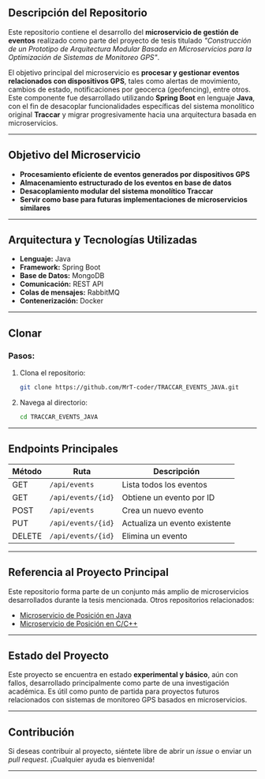 ## Descripción del Repositorio

Este repositorio contiene el desarrollo del **microservicio de gestión de eventos** realizado como parte del proyecto de tesis titulado *"Construcción de un Prototipo de Arquitectura Modular Basada en Microservicios para la Optimización de Sistemas de Monitoreo GPS"*.

El objetivo principal del microservicio es **procesar y gestionar eventos relacionados con dispositivos GPS**, tales como alertas de movimiento, cambios de estado, notificaciones por geocerca (geofencing), entre otros. Este componente fue desarrollado utilizando **Spring Boot** en lenguaje **Java**, con el fin de desacoplar funcionalidades específicas del sistema monolítico original **Traccar** y migrar progresivamente hacia una arquitectura basada en microservicios.

---

## Objetivo del Microservicio

- **Procesamiento eficiente de eventos generados por dispositivos GPS**
- **Almacenamiento estructurado de los eventos en base de datos**
- **Desacoplamiento modular del sistema monolítico Traccar**
- **Servir como base para futuras implementaciones de microservicios similares**

---

## Arquitectura y Tecnologías Utilizadas

- **Lenguaje:** Java
- **Framework:** Spring Boot
- **Base de Datos:** MongoDB
- **Comunicación:** REST API
- **Colas de mensajes:** RabbitMQ
- **Contenerización:** Docker

---

## Clonar

### Pasos:

1. Clona el repositorio:
   ```bash
   git clone https://github.com/MrT-coder/TRACCAR_EVENTS_JAVA.git
   ```

2. Navega al directorio:
   ```bash
   cd TRACCAR_EVENTS_JAVA
   ```
---

## Endpoints Principales

| Método | Ruta                | Descripción                        |
|--------|---------------------|------------------------------------|
| GET    | `/api/events`       | Lista todos los eventos            |
| GET    | `/api/events/{id}`  | Obtiene un evento por ID           |
| POST   | `/api/events`       | Crea un nuevo evento               |
| PUT    | `/api/events/{id}`  | Actualiza un evento existente      |
| DELETE | `/api/events/{id}`  | Elimina un evento                  |

---

## Referencia al Proyecto Principal

Este repositorio forma parte de un conjunto más amplio de microservicios desarrollados durante la tesis mencionada. Otros repositorios relacionados:

- [Microservicio de Posición en Java](https://github.com/MrT-coder/TRACCAR_POSITION-GEOFENCE_JAVA)
- [Microservicio de Posición en C/C++](https://github.com/MrT-coder/POSITION_GEOFENCE_C-)

---

## Estado del Proyecto

Este proyecto se encuentra en estado **experimental y básico**, aún con fallos, desarrollado principalmente como parte de una investigación académica. Es útil como punto de partida para proyectos futuros relacionados con sistemas de monitoreo GPS basados en microservicios.

---

## Contribución

Si deseas contribuir al proyecto, siéntete libre de abrir un *issue* o enviar un *pull request*. ¡Cualquier ayuda es bienvenida!

---
